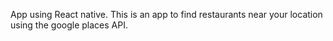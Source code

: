 App using React native. This is an app to find restaurants near your location using the google places API.
